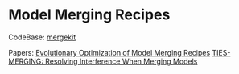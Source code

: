 # Model Merging Recipes

CodeBase:
[mergekit](https://github.com/arcee-ai/mergekit)

Papers:
[Evolutionary Optimization of Model Merging Recipes](https://arxiv.org/pdf/2403.13187)
[TIES-MERGING: Resolving Interference When Merging Models](https://arxiv.org/pdf/2306.01708)
